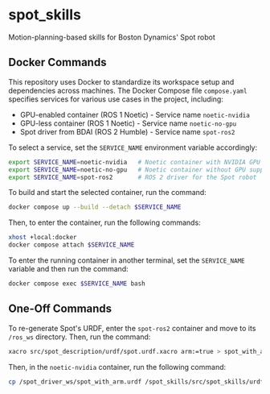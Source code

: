 # spot_skills

Motion-planning-based skills for Boston Dynamics' Spot robot

## Docker Commands

This repository uses Docker to standardize its workspace setup and dependencies across machines. The Docker Compose file `compose.yaml` specifies services for various use cases in the project, including:
 - GPU-enabled container (ROS 1 Noetic) - Service name `noetic-nvidia`
 - GPU-less container (ROS 1 Noetic) - Service name `noetic-no-gpu`
 - Spot driver from BDAI (ROS 2 Humble) - Service name `spot-ros2`

To select a service, set the `SERVICE_NAME` environment variable accordingly:
```bash
export SERVICE_NAME=noetic-nvidia   # Noetic container with NVIDIA GPU support
export SERVICE_NAME=noetic-no-gpu   # Noetic container without GPU support
export SERVICE_NAME=spot-ros2       # ROS 2 driver for the Spot robot
```

To build and start the selected container, run the command:
```bash
docker compose up --build --detach $SERVICE_NAME
```

Then, to enter the container, run the following commands:
```bash
xhost +local:docker
docker compose attach $SERVICE_NAME
```

To enter the running container in another terminal, set the `SERVICE_NAME` variable and then run the command:
```bash
docker compose exec $SERVICE_NAME bash
```

## One-Off Commands

To re-generate Spot's URDF, enter the `spot-ros2` container and move to its `/ros_ws` directory. Then, run the command:
```bash
xacro src/spot_description/urdf/spot.urdf.xacro arm:=true > spot_with_arm.urdf
```

Then, in the `noetic-nvidia` container, run the following command:
```bash
cp /spot_driver_ws/spot_with_arm.urdf /spot_skills/src/spot_skills/urdf/
```
